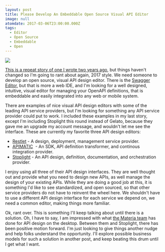 ```yaml
---
layout: post
title: Please Develop An Embeddable Open Source Visual API Editor
image: null
atomdate: 2017-03-06T23:00:00.000Z
tags:
  - Editor
  - Open Source
  - Embeddable
  - Open
---
```

[![](http://kinlane-productions2.s3.amazonaws.com/api_evangelist_site/blog/materia_screen_entities.png)](https://getmateria.com/)

[This is a repeat story of one I wrote two years ago](http://apievangelist.com/2015/08/13/a-common-open-source-api-design-editor-is-needed-for-api-service-providers/), but things haven't changed so I'm going to rant about again, 2017 style. We need someone to develop an open source, visual API design editor. There is the [Swagger Editor](http://swagger.io/swagger-editor/), but that is more a web IDE, and I'm looking for a well designed, intuitive, visual editor for managing your OpenAPI definitions, that is embeddable and easily integrated into any web or mobile system.

There are examples of nice visual API design editors with some of the leading API service providers, but I'm looking for something any API service provider could put to work. I included these examples in my last story, except I'm including Stoplight this round instead of Gelato, because they gave me an upgrade my account message, and wouldn't let me see the interface. These are currently my favorite three API design editors:

*   [Restlet](https://studio.restlet.com) - A design, deployment, management service provider.
*   [APIMATIC](https://apimatic.io)  - An SDK, API definition transformer, and continous integration provider.
*   [Stoplight](https://stoplight.io) - An API design, definition, documentation, and orchestration provider.

I enjoy using all three of their API design interfaces. They are well thought out and provide what you need to design new APIs, as well manage the design of your existing APIs. While they are doing a good job at this, it is something I'd like to see standardized, and open sourced, so that other service providers do not have to reinvent the wheel here. We shouldn't have to use a different API design interface for each service we depend on, we need a common editor, making things more familiar. 

Ok, rant over. This is something I'll keep talking about until there is a solution. Oh, I have to say, I am impressed with what [the Materia team](http://getmateria.com) has done for API design on the desktop. Between them and Stoplight, there has been positive motion forward. I'm just looking to give things another nudge and help folks understand the opportunity. I'll explore possible business models for such a solution in another post, and keep beating this drum until I get what I want.